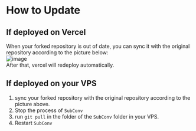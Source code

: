 # How to Update

## If deployed on Vercel
When your forked repository is out of date, you can sync it with the original repository according to the picture below:  
![image](https://user-images.githubusercontent.com/61449208/241410800-0f0be65a-a459-49f6-92d3-8f8ceeb4baf5.png)  
After that, vercel will redeploy automatically.  

## If deployed on your VPS
1. sync your forked repository with the original repository according to the picture above.  
2. Stop the process of `SubConv`  
3. run `git pull` in the folder of the `SubConv` folder in your VPS.  
4. Restart `SubConv`  
